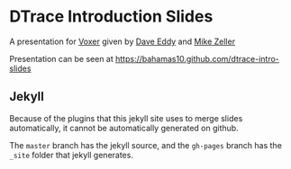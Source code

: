 DTrace Introduction Slides
==========================

A presentation for [Voxer](http://voxer.com) given by
[Dave Eddy](http://www.daveeddy.com) and [Mike Zeller](http://lightsandshapes.com)

Presentation can be seen at https://bahamas10.github.com/dtrace-intro-slides

Jekyll
------

Because of the plugins that this jekyll site uses to merge slides automatically,
it cannot be automatically generated on github.

The `master` branch has the jekyll source, and the `gh-pages` branch has the `_site` folder
that jekyll generates.
